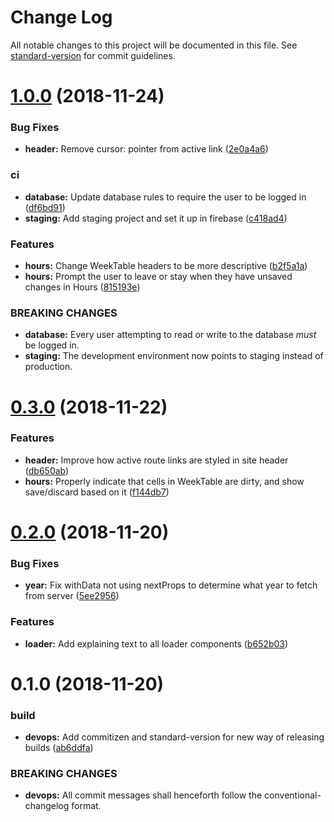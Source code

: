 # Change Log

All notable changes to this project will be documented in this file. See [standard-version](https://github.com/conventional-changelog/standard-version) for commit guidelines.

<a name="1.0.0"></a>
# [1.0.0](https://github.com/dagerikhl/paycheck-of-existence/compare/v0.3.0...v1.0.0) (2018-11-24)


### Bug Fixes

* **header:** Remove cursor: pointer from active link ([2e0a4a6](https://github.com/dagerikhl/paycheck-of-existence/commit/2e0a4a6))


### ci

* **database:** Update database rules to require the user to be logged in ([df6bd91](https://github.com/dagerikhl/paycheck-of-existence/commit/df6bd91))
* **staging:** Add staging project and set it up in firebase ([c418ad4](https://github.com/dagerikhl/paycheck-of-existence/commit/c418ad4))


### Features

* **hours:** Change WeekTable headers to be more descriptive ([b2f5a1a](https://github.com/dagerikhl/paycheck-of-existence/commit/b2f5a1a))
* **hours:** Prompt the user to leave or stay when they have unsaved changes in Hours ([815193e](https://github.com/dagerikhl/paycheck-of-existence/commit/815193e))


### BREAKING CHANGES

* **database:** Every user attempting to read or write to the database _must_ be logged in.
* **staging:** The development environment now points to staging instead of production.



<a name="0.3.0"></a>
# [0.3.0](https://github.com/dagerikhl/paycheck-of-existence/compare/v0.2.0...v0.3.0) (2018-11-22)


### Features

* **header:** Improve how active route links are styled in site header ([db650ab](https://github.com/dagerikhl/paycheck-of-existence/commit/db650ab))
* **hours:** Properly indicate that cells in WeekTable are dirty, and show save/discard based on it ([f144db7](https://github.com/dagerikhl/paycheck-of-existence/commit/f144db7))



<a name="0.2.0"></a>
# [0.2.0](https://github.com/dagerikhl/paycheck-of-existence/compare/v0.1.0...v0.2.0) (2018-11-20)


### Bug Fixes

* **year:** Fix withData not using nextProps to determine what year to fetch from server ([5ee2956](https://github.com/dagerikhl/paycheck-of-existence/commit/5ee2956))


### Features

* **loader:** Add explaining text to all loader components ([b652b03](https://github.com/dagerikhl/paycheck-of-existence/commit/b652b03))



<a name="0.1.0"></a>
# 0.1.0 (2018-11-20)


### build

* **devops:** Add commitizen and standard-version for new way of releasing builds ([ab6ddfa](https://github.com/dagerikhl/paycheck-of-existence/commit/ab6ddfa))


### BREAKING CHANGES

* **devops:** All commit messages shall henceforth follow the conventional-changelog format.
